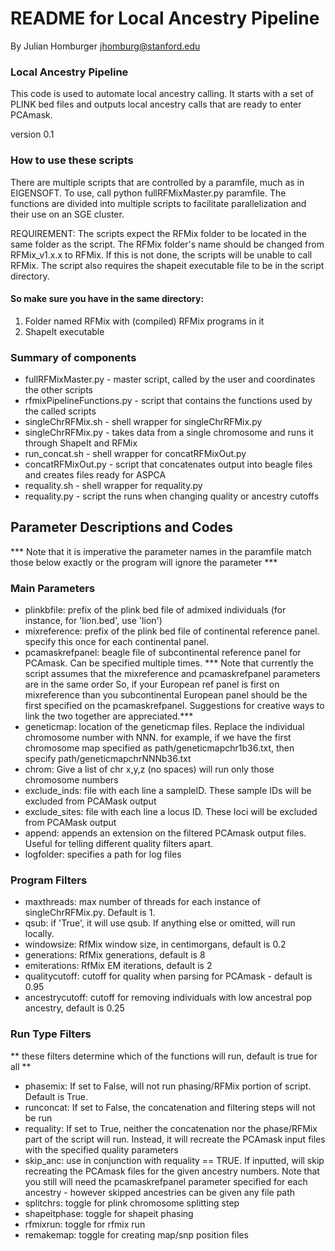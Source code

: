 # README for Local Ancestry Pipeline #

By Julian Homburger
jhomburg@stanford.edu

### Local Ancestry Pipeline ###

This code is used to automate local ancestry calling. It starts with a set of PLINK bed files
and outputs local ancestry calls that are ready to enter PCAmask.

version 0.1


### How to use these scripts ###

There are multiple scripts that are controlled by a paramfile, much as in EIGENSOFT. 
To use, call python fullRFMixMaster.py paramfile.
The functions are divided into multiple scripts to facilitate parallelization
and their use on an SGE cluster.

REQUIREMENT:
The scripts expect the RFMix folder to be located in the same folder as the script.
The RFMix folder's name should be changed from RFMix_v1.x.x to RFMix.
If this is not done, the scripts will be unable to call RFMix.
The script also requires the shapeit executable file to be in the script directory.

#### So make sure you have in the same directory: ####
1.	Folder named RFMix with (compiled) RFMix programs in it
2.	ShapeIt executable

### Summary of components ###

* fullRFMixMaster.py - master script, called by the user and coordinates the other scripts
* rfmixPipelineFunctions.py - script that contains the functions used by the called scripts
* singleChrRFMix.sh - shell wrapper for singleChrRFMix.py
* singleChrRFMix.py - takes data from a single chromosome and runs it through ShapeIt and RFMix
* run_concat.sh - shell wrapper for concatRFMixOut.py
* concatRFMixOut.py - script that concatenates output into beagle files and creates files ready for ASPCA
* requality.sh - shell wrapper for requality.py 
* requality.py - script the runs when changing quality or ancestry cutoffs

## Parameter Descriptions and Codes ##

*** Note that it is imperative the parameter names in the paramfile
match those below exactly or the program will ignore the parameter ***

### Main Parameters ###

* plinkbfile: prefix of the plink bed file of admixed individuals (for instance, for 'lion.bed', use 'lion')
* mixreference: prefix of the plink bed file of continental reference panel. specify this once for each continental panel.
* pcamaskrefpanel: beagle file of subcontinental reference panel for PCAmask. Can be specified multiple times.
*** Note that currently the script assumes that the mixreference and pcamaskrefpanel parameters are in the same order
So, if your European ref panel is first on mixreference than you subcontinental European panel should be the first
specified on the pcamaskrefpanel. Suggestions for creative ways to link the two together are appreciated.***
* geneticmap: location of the geneticmap files. Replace the individual chromosome number with NNN. for example, if
we have the first chromosome map specified as path/geneticmapchr1b36.txt, then specify path/geneticmapchrNNNb36.txt
* chrom: Give a list of chr x,y,z (no spaces) will run only those chromosome numbers
* exclude_inds: file with each line a sampleID. These sample IDs will be excluded from PCAMask output
* exclude_sites: file with each line a locus ID. These loci will be excluded from PCAMask output
* append: appends an extension on the filtered PCAmask output files. Useful for telling different quality
filters apart. 
* logfolder: specifies a path for log files 

### Program Filters ###

* maxthreads: max number of threads for each instance of singleChrRFMix.py. Default is 1.
* qsub: if 'True', it will use qsub. If anything else or omitted, will run locally.
* windowsize: RfMix window size, in centimorgans, default is 0.2
* generations: RfMix generations, default is 8
* emiterations: RfMix EM iterations, default is 2
* qualitycutoff: cutoff for quality when parsing for PCAmask - default is 0.95
* ancestrycutoff: cutoff for removing individuals with low ancestral pop ancestry, default is 0.25

### Run Type Filters ###

** these filters determine which of the functions will run, default is true for all **

* phasemix: If set to False, will not run phasing/RFMix portion of script. Default is True. 
* runconcat: If set to False, the concatenation and filtering steps will not be run
* requality: If set to True, neither the concatenation nor the phase/RFMix part of the script will run. 
Instead, it will recreate the PCAmask input files with the specified quality parameters
* skip_anc: use in conjunction with requality == TRUE. If inputted, will skip recreating the PCAmask files for
the given ancestry numbers. Note that you still will need the pcamaskrefpanel parameter specified for each ancestry -
however skipped ancestries can be given any file path
* splitchrs: toggle for plink chromosome splitting step
* shapeitphase: toggle for shapeit phasing
* rfmixrun: toggle for rfmix run
* remakemap: toggle for creating map/snp position files



